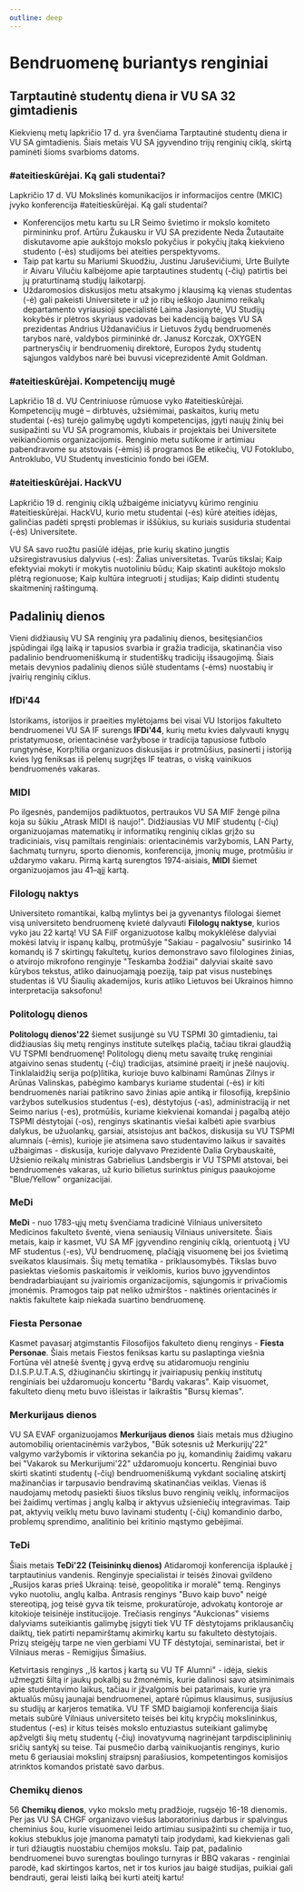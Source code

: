 ```yaml
---
outline: deep
---
```


# Bendruomenę buriantys renginiai

## Tarptautinė studentų diena ir VU SA 32 gimtadienis

Kiekvienų metų lapkričio 17 d. yra švenčiama Tarptautinė studentų diena
ir VU SA gimtadienis. Šiais metais VU SA įgyvendino trijų renginių
ciklą, skirtą paminėti šioms svarbioms datoms.

### #ateitieskūrėjai. Ką gali studentai?

Lapkričio 17 d. VU Mokslinės komunikacijos ir informacijos centre (MKIC)
įvyko konferencija #ateitieskūrėjai. Ką gali studentai?

- Konferencijos metu kartu su LR Seimo švietimo ir mokslo komiteto
  pirmininku prof. Artūru Žukausku ir VU SA prezidente Neda Žutautaite
  diskutavome apie aukštojo mokslo pokyčius ir pokyčių įtaką kiekvieno
  studento (-ės) studijoms bei ateities perspektyvoms.
- Taip pat kartu su Mariumi Skuodžiu, Justinu Jaruševičiumi, Urte
  Builyte ir Aivaru Vilučiu kalbėjome apie tarptautines studentų
  (-čių) patirtis bei jų praturtinamą studijų laikotarpį.
- Uždaromosios diskusijos metu atsakymo į klausimą ką vienas studentas
  (-ė) gali pakeisti Universitete ir už jo ribų ieškojo Jaunimo
  reikalų departamento vyriausioji specialistė Laima Jasionytė, VU
  Studijų kokybės ir plėtros skyriaus vadovas bei kadenciją baigęs VU
  SA prezidentas Andrius Uždanavičius ir Lietuvos žydų bendruomenės
  tarybos narė, valdybos pirmininkė dr. Janusz Korczak, OXYGEN
  partnerysčių ir bendruomenių direktorė, Europos žydų studentų
  sąjungos valdybos narė bei buvusi viceprezidentė Amit Goldman.

### #ateitieskūrėjai. Kompetencijų mugė

Lapkričio 18 d. VU Centriniuose rūmuose vyko #ateitieskūrėjai.
Kompetencijų mugė – dirbtuvės, užsiėmimai, paskaitos, kurių metu
studentai (-ės) turėjo galimybę ugdyti kompetencijas, įgyti naujų žinių
bei susipažinti su VU SA programomis, klubais ir projektais bei
Universitete veikiančiomis organizacijomis. Renginio metu sutikome ir
artimiau pabendravome su atstovais (-ėmis) iš programos Be etikečių, VU
Fotoklubo, Antroklubo, VU Studentų investicinio fondo bei iGEM.

### #ateitieskūrėjai. HackVU

Lapkričio 19 d. renginių ciklą užbaigėme iniciatyvų kūrimo renginiu
#ateitieskūrėjai. HackVU, kurio metu studentai (-ės) kūrė ateities
idėjas, galinčias padėti spręsti problemas ir iššūkius, su kuriais
susiduria studentai (-ės) Universitete.

VU SA savo ruožtu pasiūlė idėjas, prie kurių skatino jungtis
užsiregistravusius dalyvius (-es): Žalias universitetas. Tvarūs tikslai;
Kaip efektyviai mokyti ir mokytis nuotoliniu būdu; Kaip skatinti
aukštojo mokslo plėtrą regionuose; Kaip kultūra integruoti į studijas;
Kaip didinti studentų skaitmeninį raštingumą.

## Padalinių dienos

Vieni didžiausių VU SA renginių yra padalinių dienos, besitęsiančios
įspūdingai ilgą laiką ir tapusios svarbia ir gražia tradicija,
skatinančia viso padalinio bendruomeniškumą ir studentiškų tradicijų
išsaugojimą. Šiais metais devynios padalinių dienos siūlė studentams
(-ėms) nuostabių ir įvairių renginių ciklus.

### IfDi'44

Istorikams, istorijos ir praeities mylėtojams bei visai VU Istorijos
fakulteto bendruomenei VU SA IF surengs **IFDi'44**, kurių metu kvies
dalyvauti knygų pristatymuose, orientacinėse varžybose ir tradicija
tapusiose futbolo rungtynėse, Korp!tilia organizuos diskusijas ir
protmūšius, pasinerti į istoriją kvies lyg feniksas iš pelenų sugrįžęs
IF teatras, o viską vainikuos bendruomenės vakaras.

### MIDI

Po ilgesnės, pandemijos padiktuotos, pertraukos VU SA MIF žengė pilna
koja su šūkiu „Atrask MIDI iš naujo!". Didžiausias VU MIF studentų
(-čių) organizuojamas matematikų ir informatikų renginių ciklas grįžo su
tradiciniais, visų pamiltais renginiais: orientacinėmis varžybomis, LAN
Party, šachmatų turnyru, sporto dienomis, konferencija, įmonių muge,
protmūšiu ir uždarymo vakaru. Pirmą kartą surengtos 1974-aisiais,
**MIDI** šiemet organizuojamos jau 41–ąjį kartą.

### Filologų naktys

Universiteto romantikai, kalbą mylintys bei ja gyvenantys filologai
šiemet visą universiteto bendruomenę kvietė dalyvauti **Filologų naktyse**,
kurios vyko jau 22 kartą! VU SA FilF organizuotose kalbų
mokyklėlėse dalyviai mokėsi latvių ir ispanų kalbų, protmūšyje "Sakiau -
pagalvosiu" susirinko 14 komandų iš 7 skirtingų fakultetų, kurios
demonstravo savo filologines žinias, o atvirojo mikrofono renginyje
"Teskamba žodžiai" dalyviai skaitė savo kūrybos tekstus, atliko
dainuojamąją poeziją, taip pat visus nustebinęs studentas iš VU Šiaulių
akademijos, kuris atliko Lietuvos bei Ukrainos himno interpretacija
saksofonu!

### Politologų dienos

**Politologų dienos\'22** šiemet susijungė su VU TSPMI 30 gimtadieniu,
tai didžiausias šių metų renginys institute sutelkęs plačią, tačiau
tikrai glaudžią VU TSPMI bendruomenę! Politologų dienų metu savaitę
trukę renginiai atgaivino senas studentų (-čių) tradicijas, atsiminė
praeitį ir įnešė naujovių. Tinklalaidžių serija po(p)litika, kurioje
buvo kalbinami Ramūnas Zilnys ir Arūnas Valinskas, pabėgimo kambarys
kuriame studentai (-ės) ir kiti bendruomenės nariai patikrino savo
žinias apie antiką ir filosofiją, krepšinio varžybos sutelkusios
studentus (-es), dėstytojus (-as), administraciją ir net Seimo narius
(-es), protmūšis, kuriame kiekvienai komandai į pagalbą atėjo TSPMI
dėstytojai (-os), renginys skatinantis viešai kalbėti apie svarbius
dalykus, be užuolankų, garsiai, atsistojus ant bačkos, diskusija su VU
TSPMI alumnais (-ėmis), kurioje jie atsimena savo studentavimo laikus ir
savaitės užbaigimas - diskusija, kurioje dalyvavo Prezidentė Dalia
Grybauskaitė, Užsienio reikalų ministras Gabrielius Landsbergis ir VU
TSPMI atstovai, bei bendruomenės vakaras, už kurio bilietus surinktus
pinigus paaukojome \"Blue/Yellow\" organizacijai.

### MeDi

**MeDi** - nuo 1783-ųjų metų švenčiama tradicinė Vilniaus universiteto
Medicinos fakulteto šventė, viena seniausių Vilniaus universitete. Šiais
metais, kaip ir kasmet, VU SA MF įgyvendino renginių ciklą, orientuotą į
VU MF studentus (-es), VU bendruomenę, plačiąją visuomenę bei jos
švietimą sveikatos klausimais. Šių metų tematika - priklausomybės.
Tikslas buvo pasiektas viešomis paskaitomis ir veiklomis, kurios buvo
įgyvendintos bendradarbiaujant su įvairiomis organizacijomis, sąjungomis
ir privačiomis įmonėmis. Pramogos taip pat neliko užmirštos - naktinės
orientacinės ir naktis fakultete kaip niekada suartino bendruomenę.

### Fiesta Personae

Kasmet pavasarį atgimstantis Filosofijos fakulteto dienų renginys -
**Fiesta Personae**. Šiais metais Fiestos feniksas kartu su paslaptinga
viešnia Fortūna vėl atnešė šventę į gyvą erdvę su atidaromuoju renginiu
D.I.S.P.U.T.A.S, džiuginančiu skirtingų ir įvairiapusių penkių institutų
renginiais bei uždaromuoju koncertu \"Bardų vakaras\". Kaip visuomet,
fakulteto dienų metu buvo išleistas ir laikraštis \"Bursų kiemas\".

### Merkurijaus dienos

VU SA EVAF organizuojamos **Merkurijaus dienos** šiais metais mus
džiugino automobilių orientacinėmis varžybos, "Būk sotesnis už
Merkurijų\'22" valgymo varžybomis ir viktorina sekančia po jų,
komandinių žaidimų vakaru bei "Vakarok su Merkurijumi\'22" uždaromuoju
koncertu. Renginiai buvo skirti skatinti studentų (-čių)
bendruomeniškumą vykdant socialinę atskirtį mažinančias ir tarpusavio
bendravimą skatinančias veiklas. Vienas iš naudojamų metodų pasiekti
šiuos tikslus buvo renginių veiklų, informacijos bei žaidimų vertimas į
anglų kalbą ir aktyvus užsieniečių integravimas. Taip pat, aktyvių
veiklų metu buvo lavinami studentų (-čių) komandinio darbo, problemų
sprendimo, analitinio bei kritinio mąstymo gebėjimai.

### TeDi

Šiais metais **TeDi'22 (Teisininkų dienos)** Atidaromoji konferencija
išplaukė į tarptautinius vandenis. Renginyje specialistai ir teisės
žinovai gvildeno „Rusijos karas prieš Ukrainą: teisė, geopolitika ir
moralė" temą. Renginys vyko nuotoliu, anglų kalba. Antrasis renginys
"Buvo kaip buvo" neigė stereotipą, jog teisė gyva tik teisme,
prokuratūroje, advokatų kontoroje ar kitokioje teisinėje institucijoje.
Trečiasis renginys "Aukcionas" visiems dalyviams suteikiantis galimybę
įsigyti tiek VU TF dėstytojams priklausančių daiktų, tiek patirti
nepamirštamų akimirkų kartu su fakulteto dėstytojais. Prizų steigėjų
tarpe ne vien gerbiami VU TF dėstytojai, seminaristai, bet ir Vilniaus
meras - Remigijus Šimašius.

Ketvirtasis renginys ,,Iš kartos į kartą su
VU TF Alumni" - idėja, siekis užmegzti šiltą ir jaukų pokalbį su
žmonėmis, kurie dalinosi savo atsiminimais apie studentavimo laikus,
tačiau ir įžvalgomis bei patarimais, kurie yra aktualūs mūsų jaunajai
bendruomenei, aptarė rūpimus klausimus, susijusius su studijų ar
karjeros tematika. VU TF SMD baigiamoji konferencija šiais metais subūrė
Vilniaus universiteto teisės bei kitų krypčių mokslininkus, studentus
(-es) ir kitus teisės mokslo entuziastus suteikiant galimybę apžvelgti
šių metų studentų (-čių) inovatyvumą nagrinėjant tarpdisciplininių
sričių santykį su teise. Tai pusmečio darbą vainikuojantis renginys,
kurio metu 6 geriausiai mokslinį straipsnį parašiusios, kompetentingos
komisijos atrinktos komandos pristatė savo darbus.

### Chemikų dienos

56 **Chemikų dienos**, vyko mokslo metų pradžioje, rugsėjo 16-18
dienomis. Per jas VU SA CHGF organizavo viešus laboratorinius darbus ir
spalvingus cheminius šou, kurie visuomenei leido artimiau susipažinti su
chemija ir tuo, kokius stebuklus joje įmanoma pamatyti taip įrodydami,
kad kiekvienas gali ir turi džiaugtis nuostabiu chemijos mokslu. Taip
pat, padalinio bendruomenei buvo surengtas boulingo turnyras ir BBQ
vakaras - renginiai parodė, kad skirtingos kartos, net ir tos kurios jau
baigė studijas, puikiai gali bendrauti, gerai leisti laiką bei kurti
ateitį kartu!
